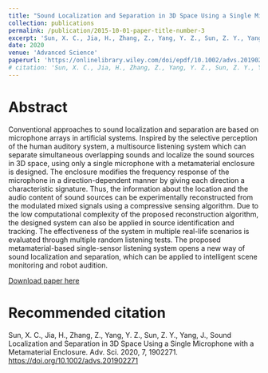 ```yaml
---
title: "Sound Localization and Separation in 3D Space Using a Single Microphone with a Metamaterial Enclosure"
collection: publications
permalink: /publication/2015-10-01-paper-title-number-3
excerpt: 'Sun, X. C., Jia, H., Zhang, Z., Yang, Y. Z., Sun, Z. Y., Yang, J.'
date: 2020
venue: 'Advanced Science'
paperurl: 'https://onlinelibrary.wiley.com/doi/epdf/10.1002/advs.201902271'
# citation: 'Sun, X. C., Jia, H., Zhang, Z., Yang, Y. Z., Sun, Z. Y., Yang, J., Sound Localization and Separation in 3D Space Using a Single Microphone with a Metamaterial Enclosure. Adv. Sci. 2020, 7, 1902271. https://doi.org/10.1002/advs.201902271'
---
```


Abstract
======
Conventional approaches to sound localization and separation are based on microphone arrays in artificial systems. Inspired by the selective perception of the human auditory system, a multisource listening system which can separate simultaneous overlapping sounds and localize the sound sources in 3D space, using only a single microphone with a metamaterial enclosure is designed. The enclosure modifies the frequency response of the microphone in a direction-dependent manner by giving each direction a characteristic signature. Thus, the information about the location and the audio content of sound sources can be experimentally reconstructed from the modulated mixed signals using a compressive sensing algorithm. Due to the low computational complexity of the proposed reconstruction algorithm, the designed system can also be applied in source identification and tracking. The effectiveness of the system in multiple real-life scenarios is evaluated through multiple random listening tests. The proposed metamaterial-based single-sensor listening system opens a new way of sound localization and separation, which can be applied to intelligent scene monitoring and robot audition.

[Download paper here](https://onlinelibrary.wiley.com/doi/epdf/10.1002/advs.201902271)

Recommended citation
======
Sun, X. C., Jia, H., Zhang, Z., Yang, Y. Z., Sun, Z. Y., Yang, J., Sound Localization and Separation in 3D Space Using a Single Microphone with a Metamaterial Enclosure. Adv. Sci. 2020, 7, 1902271. https://doi.org/10.1002/advs.201902271
